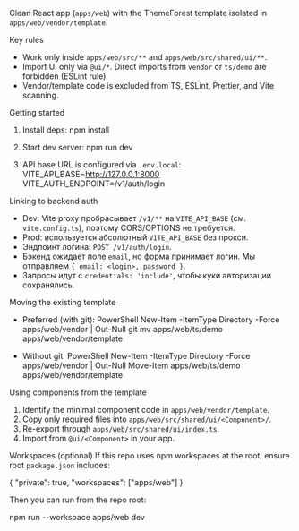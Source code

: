 Clean React app (`apps/web`) with the ThemeForest template isolated in `apps/web/vendor/template`.

Key rules
- Work only inside `apps/web/src/**` and `apps/web/src/shared/ui/**`.
- Import UI only via `@ui/*`. Direct imports from `vendor` or `ts/demo` are forbidden (ESLint rule).
- Vendor/template code is excluded from TS, ESLint, Prettier, and Vite scanning.

Getting started
1) Install deps:
   npm install

2) Start dev server:
   npm run dev

3) API base URL is configured via `.env.local`:
   VITE_API_BASE=http://127.0.0.1:8000
   VITE_AUTH_ENDPOINT=/v1/auth/login

Linking to backend auth
- Dev: Vite proxy пробрасывает `/v1/**` на `VITE_API_BASE` (см. `vite.config.ts`), поэтому CORS/OPTIONS не требуется.
- Prod: используется абсолютный `VITE_API_BASE` без прокси.
- Эндпоинт логина: `POST /v1/auth/login`.
- Бэкенд ожидает поле `email`, но форма принимает логин. Мы отправляем `{ email: <login>, password }`.
- Запросы идут с `credentials: 'include'`, чтобы куки авторизации сохранялись.

Moving the existing template
- Preferred (with git):
  PowerShell
    New-Item -ItemType Directory -Force apps/web/vendor | Out-Null
    git mv apps/web/ts/demo apps/web/vendor/template

- Without git:
  PowerShell
    New-Item -ItemType Directory -Force apps/web/vendor | Out-Null
    Move-Item apps/web/ts/demo apps/web/vendor/template

Using components from the template
1) Identify the minimal component code in `apps/web/vendor/template`.
2) Copy only required files into `apps/web/src/shared/ui/<Component>/`.
3) Re-export through `apps/web/src/shared/ui/index.ts`.
4) Import from `@ui/<Component>` in your app.

Workspaces (optional)
If this repo uses npm workspaces at the root, ensure root `package.json` includes:

  {
    "private": true,
    "workspaces": ["apps/web"]
  }

Then you can run from the repo root:

  npm run --workspace apps/web dev
